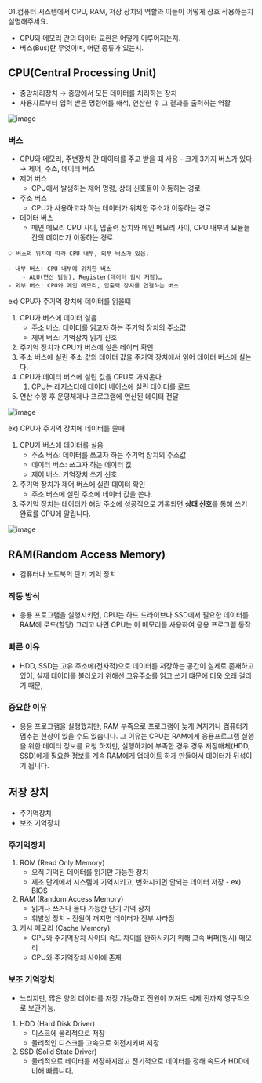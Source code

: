 01.컴퓨터 시스템에서 CPU, RAM, 저장 장치의 역할과 이들이 어떻게 상호 작용하는지 설명해주세요.

- CPU와 메모리 간의 데이터 교환은 어떻게 이루어지는지.
- 버스(Bus)란 무엇이며, 어떤 종류가 있는지.

## CPU(Central Processing Unit)

- 중앙처리장치 → 중앙에서 모든 데이터를 처리하는 장치
- 사용자로부터 입력 받은 명령어를 해석, 연산한 후 그 결과를 출력하는 역활

![image](https://github.com/user-attachments/assets/51592ea7-f65a-4aa9-82f3-454b1941b080)

### 버스

- CPU와 메모리, 주변장치 간 데이터를 주고 받을 떄 사용 - 크게 3가지 버스가 있다. 
→ 제어, 주소, 데이터 버스
- 제어 버스
    - CPU에서 발생하는 제어 명령, 상태 신호들이 이동하는 경로
- 주소 버스
    - CPU가 사용하고자 하는 데이터가 위치한 주소가 이동하는 경로
- 데이터 버스
    - 메인 메모리 CPU 사이, 입출력 장치와 메인 메모리 사이, CPU 내부의 모듈들 간의 데이터가 이동하는 경로

```
💡 버스의 위치에 따라 CPU 내부, 외부 버스가 있음.

- 내부 버스: CPU 내부에 위치한 버스
    - ALU(연산 담당), Register(데이터 임시 저장)…
- 외부 버스: CPU와 메인 메모리, 입출력 장치를 연결하는 버스
```

ex) CPU가 주기억 장치에 데이터를 읽을떄

1. CPU가 버스에 데이터 실음
    - 주소 버스: 데이터를 읽고자 하는 주기억 장치의 주소값
    - 제어 버스: 기억장치 읽기 신호
2. 주기억 장치가 CPU가 버스에 실은 데이터 확인
3. 주소 버스에 실린 주소 값의 데이터 값을 주기억 장치에서 읽어 데이터 버스에 실는다.
4. CPU가 데이터 버스에 실린 값을 CPU로 가져온다.
    1. CPU는 레지스터에 데이터 베이스에 실린 데이터를 로드
5. 연산 수행 후 운영체제나 프로그램에 연산된 데이터 전달

![image](https://github.com/user-attachments/assets/0e0ad00e-65d8-4964-9b71-a55ab95f12d4)

ex) CPU가 주기억 장치에 데이터를 쓸때

1. CPU가 버스에 데이터를 실음
    - 주소 버스: 데이터를 쓰고자 하는 주기억 장치의 주소값
    - 데이터 버스: 쓰고자 하는 데이터 값
    - 제어 버스: 기억장치 쓰기 신호
2. 주기억 장치가 제어 버스에 실린 데이터 확인
    - 주소 버스에 실린 주소에 데이터 값을 쓴다.
3. 주기억 장치는 데이터가 해당 주소에 성공적으로 기록되면 **상태 신호**를 통해 쓰기 완료를 CPU에 알립니다.

![image](https://github.com/user-attachments/assets/d8e4a84d-4387-4535-b98d-858e0b600b81)

## RAM(Random Access Memory)

- 컴퓨터나 노트북의 단기 기억 장치

### 작동 방식

- 응용 프로그램을 실행시키면, CPU는 하드 드라이브나 SSD에서 필요한 데이터를 RAM에 로드(할당) 그리고 나면 CPU는 이 메모리를 사용하여 응용 프로그램 동작

### 빠른 이유

- HDD, SSD는 고유 주소에(전자적)으로 데이터를 저장하는 공간이 실제로 존재하고 있어, 실제 데이터를 불러오기 위해선 고유주소를 읽고 쓰기 떄문에 더욱 오래 걸리기 때문,

### 중요한 이유

- 응용 프로그램을 실행했지만, RAM 부족으로 프로그램이 늦게 켜지거나 컴퓨터가 멈추는 현상이 있을 수도 있습니다. 그 이유는 CPU는 RAM에게 응용프로그램 실행을 위한 데이터 정보를 요청 하지만, 실행하기에 부족한 경우 경우 저장매체(HDD, SSD)에게 필요한 정보를 계속 RAM에게 업데이트 하게 만들어서 데이터가 뒤섞이기 됩니다.

## 저장 장치

- 주기억장치
- 보조 기억장치

### 주기억장치

1. ROM (Read Only Memory)
    - 오직 기억된 데이터를 읽기만 가능한 장치
    - 제조 단계에서 시스템에 기억시키고, 변화시키면 안되는 데이터 저장 - ex) BIOS
2. RAM (Random Access Memory)
    - 읽거나 쓰거나 둘다 가능한 단기 기억 장치
    - 휘발성 장치 - 전원이 꺼지면 데이터가 전부 사라짐
3. 캐시 메모리 (Cache Memory)
    - CPU와 주기억장치 사이의 속도 차이를 완하시키기 위해 고속 버퍼(임시) 메모리
    - CPU와 주기억장치 사이에 존재

### 보조 기억장치

- 느리지만, 많은 양의 데이터를 저장 가능하고 전원이 꺼져도 삭제 전까지 영구적으로 보관가능.

1. HDD (Hard Disk Driver)
    - 디스크에 물리적으로 저장
    - 물리적인 디스크를 고속으로 회전시키며 저장
2. SSD (Solid State Driver)
    - 물리적으로 데이터를 저장하지않고 전기적으로 데이터를 정해 속도가 HDD에 비해 빠릅니다.
